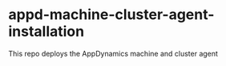 # appd-machine-cluster-agent-installation
This repo deploys the AppDynamics machine and cluster agent
